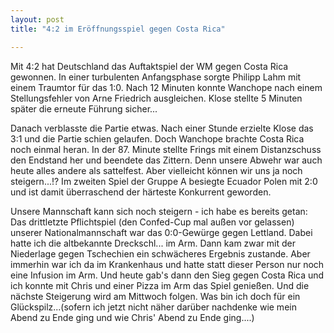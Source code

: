 ```yaml
---
layout: post
title: "4:2 im Eröffnungsspiel gegen Costa Rica"

---
```


Mit 4:2 hat Deutschland das Auftaktspiel der WM gegen Costa Rica gewonnen. In einer turbulenten Anfangsphase sorgte Philipp Lahm mit einem Traumtor für das 1:0. Nach 12 Minuten konnte Wanchope nach einem Stellungsfehler von Arne Friedrich ausgleichen. Klose stellte 5 Minuten später die erneute Führung sicher...

Danach verblasste die Partie etwas. Nach einer Stunde erzielte Klose das 3:1 und die Partie schien gelaufen. Doch Wanchope brachte Costa Rica noch einmal heran. In der 87. Minute stellte Frings mit einem Distanzschuss den Endstand her und beendete das Zittern. Denn unsere Abwehr war auch heute alles andere als sattelfest. Aber vielleicht können wir uns ja noch steigern...!? Im zweiten Spiel der Gruppe A besiegte Ecuador Polen mit 2:0 und ist damit überraschend der härteste Konkurrent geworden.

Unsere Mannschaft kann sich noch steigern - ich habe es bereits getan: Das drittletzte Pflichtspiel (den Confed-Cup mal außen vor gelassen) unserer Nationalmannschaft war das 0:0-Gewürge gegen Lettland. Dabei hatte ich die altbekannte Dreckschl... im Arm. Dann kam zwar mit der Niederlage gegen Tschechien ein schwächeres Ergebnis zustande. Aber immerhin war ich da im Krankenhaus und hatte statt dieser Person nur noch eine Infusion im Arm. Und heute gab's dann den Sieg gegen Costa Rica und ich konnte mit Chris und einer Pizza im Arm das Spiel genießen. Und die nächste Steigerung wird am Mittwoch folgen. Was bin ich doch für ein Glückspilz...(sofern ich jetzt nicht näher darüber nachdenke wie mein Abend zu Ende ging und wie Chris' Abend zu Ende ging....)
